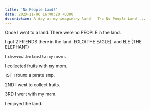 ```yaml
---
title: 'No People Land!'
date: 2020-11-06 16:00:20 +0300
description: A day at my imaginary land - The No People Land ...  
---
```


Once I went to a land. There were no PEOPLE in the  land.


I got 2 FRIENDS there in the land. EGLO(THE EAGLE). and ELE (THE ELEPHANT)

I showed the land to my mom.

I collected fruits with my mom.

1ST I found a pirate ship.

2ND I went to collect fruits. 

3RD I went with my mom.

I enjoyed the land.
